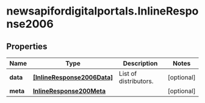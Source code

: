 # newsapifordigitalportals.InlineResponse2006

## Properties

Name | Type | Description | Notes
------------ | ------------- | ------------- | -------------
**data** | [**[InlineResponse2006Data]**](InlineResponse2006Data.md) | List of distributors. | [optional] 
**meta** | [**InlineResponse200Meta**](InlineResponse200Meta.md) |  | [optional] 


